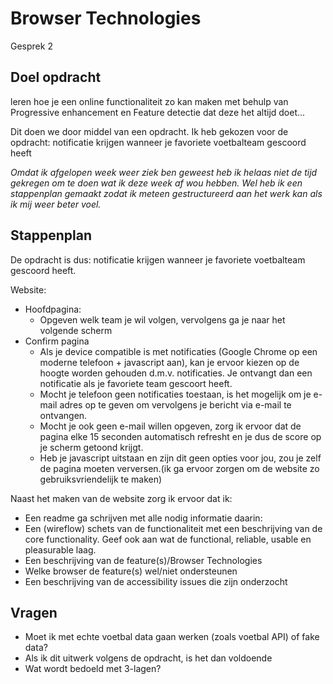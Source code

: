 # Browser Technologies
Gesprek 2

## Doel opdracht
leren hoe je een online functionaliteit zo kan maken met behulp van Progressive enhancement en Feature detectie dat deze het altijd doet...

Dit doen we door middel van een opdracht. Ik heb gekozen voor de opdracht: notificatie krijgen wanneer je favoriete voetbalteam gescoord heeft

*Omdat ik afgelopen week weer ziek ben geweest heb ik helaas niet de tijd gekregen om te doen wat ik deze week af wou hebben. Wel heb ik een stappenplan gemaakt zodat ik meteen gestructureerd aan het werk kan als ik mij weer beter voel.*

## Stappenplan
De opdracht is dus: notificatie krijgen wanneer je favoriete voetbalteam gescoord heeft.

Website:
- Hoofdpagina:
	- Opgeven welk team je wil volgen, vervolgens ga je naar het volgende scherm
- Confirm pagina
	- Als je device compatible is met notificaties (Google Chrome op een moderne telefoon + javascript aan), kan je ervoor kiezen op de hoogte worden gehouden d.m.v. notificaties. Je ontvangt dan een notificatie als je favoriete team gescoort heeft.
	- Mocht je telefoon geen notificaties toestaan, is het mogelijk om je e-mail adres op te geven om vervolgens je bericht via e-mail te ontvangen.
	- Mocht je ook geen e-mail willen opgeven, zorg ik ervoor dat de pagina elke 15 seconden automatisch refresht en je dus de score op je scherm getoond krijgt.
	- Heb je javascript uitstaan en zijn dit geen opties voor jou, zou je zelf de pagina moeten verversen.(ik ga ervoor zorgen om de website zo gebruiksvriendelijk te maken)

Naast het maken van de website zorg ik ervoor dat ik:
- Een readme ga schrijven met alle nodig informatie daarin:
- Een (wireflow) schets van de functionaliteit met een beschrijving van de core functionality. Geef ook  aan wat de functional, reliable, usable en pleasurable laag.
- Een beschrijving van de feature(s)/Browser Technologies
- Welke browser de feature(s) wel/niet ondersteunen
- Een beschrijving van de accessibility issues die zijn onderzocht


## Vragen
- Moet ik met echte voetbal data gaan werken (zoals voetbal API) of fake data?
- Als ik dit uitwerk volgens de opdracht, is het dan voldoende 
- Wat wordt bedoeld met 3-lagen?
